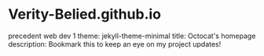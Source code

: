 # Verity-Belied.github.io
precedent web dev 1
theme: jekyll-theme-minimal
title: Octocat's homepage
description: Bookmark this to keep an eye on my project updates!
